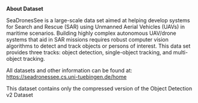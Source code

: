 **About Dataset**

  SeaDronesSee is a large-scale data set aimed at helping develop systems for Search and Rescue (SAR) using Unmanned Aerial Vehicles (UAVs) in maritime scenarios. Building highly complex autonomous UAV/drone systems that aid in SAR missions requires robust computer vision algorithms to detect and track objects or persons of interest. This data set provides three tracks: object detection, single-object tracking, and multi-object tracking.

  All datasets and other information can be found at: https://seadronessee.cs.uni-tuebingen.de/home

  This dataset contains only the compressed version of the Object Detection v2 Dataset
